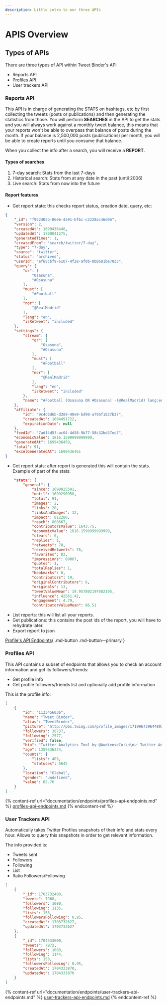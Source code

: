 ```yaml
---
description: Little intro to our three APIs
---
```


# APIS Overview

## Types of APIs

There are three types of API within Tweet Binder's API

* Reports API
* Profiles API
* User trackers API

### Reports API

This API is in charge of generating the STATS on hashtags, etc by first collecting the tweets (posts or publications) and then generating the statistics from those. You will perform **SEARCHES** in the API to get the stats and you will always work against a monthly tweet balance, this means that your reports won't be able to overpass that balance of posts during the month. If your balance is 2,500,000 posts (publications) per month, you will be able to create reports until you consume that balance.

When you collect the info after a search, you will receive a **REPORT**.

#### Types of searches

1. 7-day search: Stats from the last 7-days
2. Historical search: Stats from at any date in the past (until 2006)
3. Live search: Stats from now into the future

#### Report features

* Get report state: this checks report status, creation date, query, etc:

```json
{
    "_id": "f952405b-06eb-4a91-bfbc-c2228ac46d06",
    "version": 2,
    "createdAt": 1699436448,
    "updatedAt": 1700041275,
    "generatedTimes": 1,
    "createdFrom": "search/twitter/7-day",
    "type": "7-day",
    "source": "twitter",
    "status": "archived",
    "userId": "ef68cbf9-6107-4f28-af0b-0b8681be7033",
    "query": {
        "or": [
            "Osasuna",
            "#Osasuna"
        ],
        "must": [
            "#Football"
        ],
        "nor": [
            "@RealMadrid"
        ],
        "lang": "en",
        "isRetweet": "included"
    },
    "settings": {
        "stream": {
            "or": [
                "Osasuna",
                "#Osasuna"
            ],
            "must": [
                "#Football"
            ],
            "nor": [
                "@RealMadrid"
            ],
            "lang": "en",
            "isRetweet": "included"
        },
        "name": "#Football (Osasuna OR #Osasuna) -(@RealMadrid) lang:en"
    },
    "affiliate": {
        "id": "9c4d6d6b-d389-40e9-bd90-a79bf1837b37",
        "createdAt": 1604491722,
        "expirationDate": null
    },
    "feedId": "7adf4d5f-ac04-4d58-9b77-58c32bd37ec7",
    "economicValue": 1816.1599999999999,
    "generatedAt": 1699436459,
    "total": 91,
    "excelGeneratedAt": 1699436461
}
```

* Get report stats: after report is generated this will contain the stats. Example of part of the stats:&#x20;

```json
    "stats": {
        "general": {
            "since": 1698925501,
            "until": 1699290958,
            "total": 91,
            "images": 2,
            "links": 20,
            "linksAndImages": 12,
            "impact": 812280,
            "reach": 808667,
            "contributorsValue": 1643.75,
            "economicValue": 1816.1599999999999,
            "clears": 0,
            "replies": 1,
            "retweets": 78,
            "receivedRetweets": 76,
            "favorites": 83,
            "impressions": 60007,
            "quotes": 1,
            "totalReplies": 1,
            "bookmarks": 0,
            "contributors": 19,
            "originalContributors": 6,
            "originals": 13,
            "tweetValueMean": 19.957802197802195,
            "influence": 42561.42,
            "engagement": 4.79,
            "contributorValueMean": 86.51
```

* List reports: this will list all your reports.
* Get publications: this contains the post ids of the report, you will have to rehydrate later.
* Export report to json


[Profile's API Endpoints](documentation/endpoints/reports-endpoints/README.md){ .md-button .md-button--primary }

### Profiles API

This API contains a subset of endpoints that allows you to check an account information and get its followers/friends:

* Get profile info
* Get profile followers/friends list and optionally add profile information

This is the profile info:&#x20;

```json
[
    {
        "id": "1133456036",
        "name": "Tweet Binder",
        "alias": "TweetBinder",
        "picture": "http://pbs.twimg.com/profile_images/1719967396448931840/MmGRpyWf_normal.png",
        "followers": 38737,
        "following": 2577,
        "verified": false,
        "bio": "Twitter Analytics Tool by @AudienseCo:\n\n📈 Twitter Advanced Analytics\n⏳ Twitter Historical Data\n👥 Twitter Followers and Hashtag Tracking\n💙 Sentiment Analytics",
        "age": 1359536324,
        "counts": {
            "lists": 403,
            "statuses": 5645
        },
        "location": "Global",
        "gender": "undefined",
        "value": 85.76
    }
]
```

{% content-ref url="documentation/endpoints/profiles-api-endpoints.md" %}
[profiles-api-endpoints.md](documentation/endpoints/profiles-api-endpoints.md)
{% endcontent-ref %}

### User Trackers API

Automatically takes Twitter Profiles snapshots of their info and stats every hour. Allows to query this snapshots in order to get relevant information.

The info provided is:

* Tweets sent
* Followers
* Following
* List
* Ratio Followers/Following

```json
[
    {
        "_id": 1703732400,
        "tweets": 7968,
        "followers": 1080,
        "following": 1135,
        "lists": 153,
        "followersFollowing": 0.95,
        "createdAt": 1703732627,
        "updatedAt": 1703732627
    },
    {
        "_id": 1704333600,
        "tweets": 7972,
        "followers": 1083,
        "following": 1144,
        "lists": 153,
        "followersFollowing": 0.95,
        "createdAt": 1704333870,
        "updatedAt": 1704333870
    }
]
```

{% content-ref url="documentation/endpoints/user-trackers-api-endpoints.md" %}
[user-trackers-api-endpoints.md](documentation/endpoints/user-trackers-api-endpoints.md)
{% endcontent-ref %}
